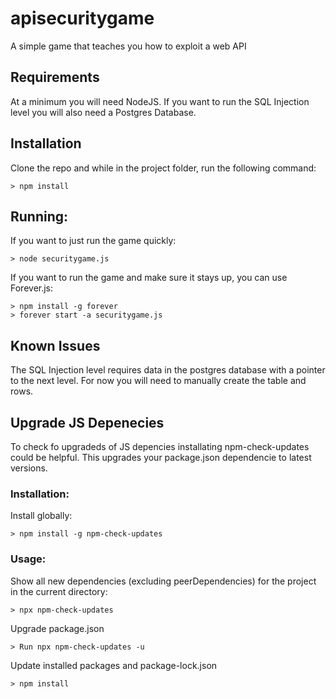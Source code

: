 # apisecuritygame

A simple game that teaches you how to exploit a web API

## Requirements

At a minimum you will need NodeJS. If you want to run the SQL Injection level you will also need a Postgres Database.

## Installation

Clone the repo and while in the project folder, run the following command:

```
> npm install
```

## Running:

If you want to just run the game quickly:

```
> node securitygame.js
```

If you want to run the game and make sure it stays up, you can use Forever.js:

```
> npm install -g forever
> forever start -a securitygame.js
```

## Known Issues

The SQL Injection level requires data in the postgres database with a pointer to the next level. For now you will need to manually create the table and rows.

## Upgrade JS Depenecies

To check fo upgradeds of JS depencies installating npm-check-updates could be helpful. This upgrades your package.json dependencie to latest versions.

### Installation:

Install globally:

```
> npm install -g npm-check-updates
```

### Usage:

Show all new dependencies (excluding peerDependencies) for the project in the current directory:

```
> npx npm-check-updates
```

Upgrade package.json

```
> Run npx npm-check-updates -u
```

Update installed packages and package-lock.json

```
> npm install
```
